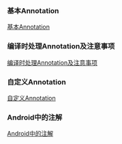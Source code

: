 ### 基本Annotation
[基本Annotation](https://github.com/ningbaoqi/Java/blob/master/README-anno1.md)
### 编译时处理Annotation及注意事项
[编译时处理Annotation及注意事项](https://github.com/ningbaoqi/Java/blob/master/README-anno2.md)
### 自定义Annotation
[自定义Annotation](https://github.com/ningbaoqi/Java/blob/master/README-anno3.md)
### Android中的注解
[Android中的注解](https://github.com/ningbaoqi/Java/blob/master/README-anno4.md)
